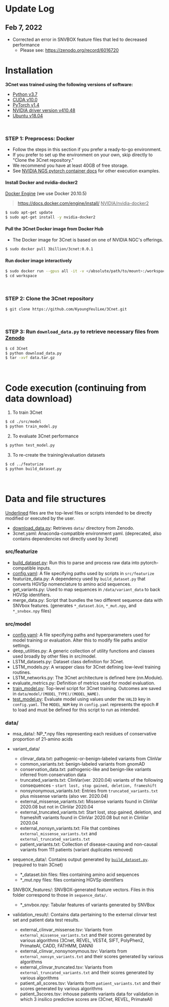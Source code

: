 ﻿# Update Log
## Feb 7, 2022
- Corrected an error in SNVBOX feature files that led to decreased performance
  - Please see: https://zenodo.org/record/6016720

# Installation

__3Cnet was trained using the following versions of software:__
- [Python v3.7](https://www.python.org)
- [CUDA v10.0](https://developer.nvidia.com/cuda-toolkit)
- [PyTorch v1.4](https://pytorch.org)
- [NVIDIA driver version v410.48](https://www.nvidia.com/Download/index.aspx)
- [Ubuntu v18.04](https://ubuntu.com)

<br>

### STEP 1: Preprocess: Docker
- Follow the steps in this section if you prefer a ready-to-go environment.
- If you prefer to set up the environment on your own, skip directly to "Clone the 3Cnet repository."
- We recommend you have at least 40GB of free storage.
- See [NVIDIA NGS pytorch container docs](https://ngc.nvidia.com/catalog/containers/nvidia:pytorch) for other execution examples.
#### __Install Docker and nvidia-docker2__
<ins>Docker Engine</ins> (we use Docker 20.10.5)
> https://docs.docker.com/engine/install/
<ins>NVIDIA/nvidia-docker2</ins>
```bash
$ sudo apt-get update
$ sudo apt-get install -y nvidia-docker2
```
#### __Pull the 3Cnet Docker image from Docker Hub__
- The Docker image for 3Cnet is based on one of NVIDIA NGC's offerings.
```bash
$ sudo docker pull 3billion/3cnet:0.0.1
```
#### __Run docker image interactively__
```bash
$ sudo docker run --gpus all -it -v </absolute/path/to/mount>:/workspace 3billion/3cnet:0.0.1
$ cd workspace
```

<br>

### STEP 2: Clone the 3Cnet repository

```bash
$ git clone https://github.com/KyoungYeulLee/3Cnet.git
```

<br>

### STEP 3: Run `download_data.py` to retrieve necessary files from [Zenodo](https://zenodo.org)

```bash
$ cd 3Cnet
$ python download_data.py
$ tar -xvf data.tar.gz
```

<br>

# Code execution (continuing from data download)

1. To train 3Cnet

```bash
$ cd ./src/model
$ python train_model.py
```

2. To evaluate 3Cnet performance

```bash
$ python test_model.py
```

3. To re-create the training/evaluation datasets

```bash
$ cd ../featurize
$ python build_dataset.py
```

<br>

# Data and file structures
<ins>Underlined</ins> files are the top-level files or scripts intended to be directly modified or executed by the user.

- <ins>download_data.py</ins>: Retrieves `data/` directory from Zenodo.
- 3cnet.yaml: Anaconda-compatible environment yaml. (deprecated, also contains dependencies not directly used by 3cnet)

### **src/featurize**
   - <ins>build_dataset.py</ins>: Run this to parse and process raw data into pytorch-compatible inputs.
   - <ins>config.yaml</ins>: A file specifying paths used by scripts in `src/featurize`
   - featurize_data.py: A dependency used by `build_dataset.py` that converts HGVSp nomenclature to amino acid sequences.
   - get_variants.py: Used to map sequences in `/data/variant_data` to back HGVSp identifiers.
   - merge_data.py: Script that bundles the two different sequence data with SNVbox features. (generates `*_dataset.bin`, `*_mut.npy`, and `*_snvbox.npy` files)
  
### **src/model**
   - <ins>config.yaml</ins>: A file specifying paths and hyperparameters used for model training or evaluation. Alter this to modify file paths and/or settings.
   - deep_utilities.py: A generic collection of utility functions and classes used broadly by other files in src/model.
   - LSTM_datasets.py: Dataset class definition for 3Cnet.
   - LSTM_models.py: A wrapper class for 3Cnet defining low-level training routines.
   - LSTM_networks.py: The 3Cnet architecture is defined here (nn.Module).
   - evaluate_metrics.py: Definition of metrics used for model evaluation.
   - <ins>train_model.py</ins>: Top-level script for 3Cnet training. Outcomes are saved in `data/model/(MODEL_TYPE)/(MODEL_NAME)`.
   - <ins>test_model.py</ins>: Evaluate model using values under the `VALID` key in `config.yaml`. The `MODEL_NUM` key in `config.yaml` represents the epoch # to load and must be defined for this script to run as intended.

### **data/**
   - msa_data/: NP_*.npy files representing each residues of conservative proportion of 21-amino acids

   - variant_data/
     - clinvar_data.txt: pathogenic-or-benign-labeled  variants from ClinVar
     - common_variants.txt: benign-labeled variants from gnomAD
     - conservation_data.txt: pathogenic-like and benign-like variants inferred from conservation data
     - truncated_variants.txt: ClinVar(ver. 2020.04) variants of the following consequences - `start lost, stop gained, deletion, frameshift`
     - nonsynonymous_variants.txt: Entries from `truncated_variants.txt` plus missense variants (also ver. 2020.04)
     - external_missense_variants.txt: Missense variants found in ClinVar 2020.08 but not in ClinVar 2020.04
     - external_truncated_variants.txt: Start lost, stop gained, deletion, and frameshift variants found in ClinVar 2020.08 but not in ClinVar 2020.04
     - external_nonsyn_variants.txt: File that combines `external_missense_variants.txt` and `external_truncated_variants.txt`
     - patient_variants.txt: Collection of disease-causing and non-causal variants from 111 patients (variant duplicates removed)

   - sequence_data/: Contains output generated by <ins>`build_dataset.py`</ins>. (required to train 3Cnet)
     - *_dataset.bin files: files containing amino acid sequences
     - *_mut.npy files: files containing HGVSp identifiers

   - SNVBOX_features/: SNVBOX-generated feature vectors. Files in this folder correspond to those in `sequence_data/`.
     - *_snvbox.npy: Tabular features of variants generated by SNVBox

   - validation_result/: Contains data pertaining to the external clinvar test set and patient data test results.
     - external_clinvar_missense.tsv: Variants from `external_missense_variants.txt` and their scores generated by various algorithms (3Cnet, REVEL, VEST4, SIFT, PolyPhen2, PrimateAI, CADD, FATHMM, DANN)
     - external_clinvar_nonsynonymous.tsv: Variants from `external_nonsyn_variants.txt` and their scores generated by various algorithms
     - external_clinvar_truncated.tsv: Variants from `external_truncated_variants.txt` and their scores generated by various algorithms
     - patient_all_scores.tsv: Variants from `patient_variants.txt` and their scores generated by various algorithms
     - patient_3scores.tsv: inhouse patients variants data for validation in which 3 insilico predictive scores are (3Cnet, REVEL, PrimateAI)
